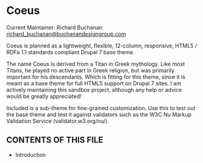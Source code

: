 Coeus
=====

Current Maintainer: Richard Buchanan <richard_buchanan@buchanandesigngroup.com>

Coeus is planned as a lightweight, flexible, 12-column, responsive, HTML5 /
RDFa 1.1 standards compliant Drupal 7 base theme.

The name Coeus is derived from a Titan in Greek mythology. Like most Titans, he
played no active part in Greek religion, but was primarily important for his
descendants. Which is fitting for this theme, since it is meant as a base theme
for full HTML5 support on Drupal 7 sites. I am actively maintaining this sandbox
project, although any help or advice would be greatly appreciated!

Included is a sub-theme for fine-grained customization. Use this to test out the
base theme and test it against validators such as the W3C Nu Markup Validation
Service (validator.w3.org/nu/).



CONTENTS OF THIS FILE
---------------------

 * Introduction
